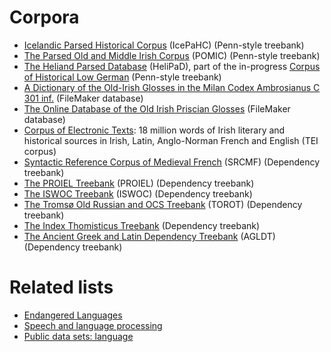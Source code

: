 # Corpora

* [Icelandic Parsed Historical Corpus](http://www.linguist.is/icelandic_treebank/) (IcePaHC) (Penn-style treebank)
* [The Parsed Old and Middle Irish Corpus](https://www.dias.ie/celt/celt-publications-2/celt-the-parsed-old-and-middle-irish-corpus-pomic/) (POMIC) (Penn-style treebank)
* [The Heliand Parsed Database](http://www.chlg.ac.uk/helipad/) (HeliPaD), part of the in-progress [Corpus of Historical Low German](http://www.chlg.ac.uk/) (Penn-style treebank)
* [A Dictionary of the Old-Irish Glosses in the Milan Codex Ambrosianus C 301 inf.](http://www.univie.ac.at/indogermanistik/milan_glosses.htm) (FileMaker database)
* [The Online Database of the Old Irish Priscian Glosses](http://www.univie.ac.at/indogermanistik/priscian/) (FileMaker database)
* [Corpus of Electronic Texts](https://www.ucc.ie/celt/): 18 million words of Irish literary and historical sources in Irish, Latin, Anglo-Norman French and English (TEI corpus)
* [Syntactic Reference Corpus of Medieval French](http://srcmf.org/index.html) (SRCMF) (Dependency treebank)
* [The PROIEL Treebank](http://proiel.github.io) (PROIEL) (Dependency treebank)
* [The ISWOC Treebank](http://iswoc.github.io/) (ISWOC) (Dependency treebank)
* [The Tromsø Old Russian and OCS Treebank](http://torottreebank.github.io/) (TOROT) (Dependency treebank)
* [The Index Thomisticus Treebank](http://itreebank.marginalia.it/) (Dependency treebank)
* [The Ancient Greek and Latin Dependency Treebank](https://perseusdl.github.io/treebank_data/) (AGLDT) (Dependency treebank)

# Related lists

* [Endangered Languages](https://github.com/RichardLitt/endangered-languages)
* [Speech and language processing](https://github.com/edobashira/speech-language-processing)
* [Public data sets: language](https://github.com/caesar0301/awesome-public-datasets#natural-language)
